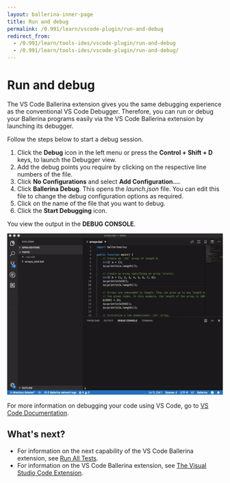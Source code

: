 ```yaml
---
layout: ballerina-inner-page
title: Run and debug
permalink: /0.991/learn/vscode-plugin/run-and-debug
redirect_from:
  - /0.991/learn/tools-ides/vscode-plugin/run-and-debug
  - /0.991/learn/tools-ides/vscode-plugin/run-and-debug/
---
```


# Run and debug

The VS Code Ballerina extension gives you the  same debugging experience as the conventional VS Code Debugger. Therefore, you can run or debug your Ballerina programs easily via the VS Code Ballerina extension by launching its debugger. 

Follow the steps below to start a 
debug session. 

1. Click the **Debug** icon in the left menu or press the **Control + Shift + D** keys, to launch the Debugger view.
2. Add the debug points you require by clicking on the respective line numbers of the file.
3. Click **No Configurations** and select **Add Configuration...**. 
4. Click **Ballerina Debug**. This opens the *launch.json* file. You can edit this file to change the debug configuration options as required.
5. Click on the name of the file that you want to debug.
6. Click the **Start Debugging** icon.

You view the output in the **DEBUG CONSOLE**.

![Run and debug](/0.991/learn/images/run-and-debug.gif)

For more information on debugging your code using VS Code, go to [VS Code Documentation](https://code.visualstudio.com/docs/editor/debugging).

## What's next?

 - For information on the next capability of the VS Code Ballerina extension, see [Run All Tests](/0.991/learn/vscode-plugin/run-all-tests).
 - For information on the VS Code Ballerina extension, see [The Visual Studio Code Extension](/0.991/learn/vscode-plugin).



